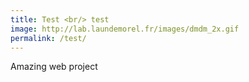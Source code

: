 ```yaml
---
title: Test <br/> test
image: http://lab.laundemorel.fr/images/dmdm_2x.gif
permalink: /test/
---
```


Amazing web project